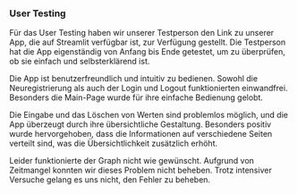 ### User Testing
Für das User Testing haben wir unserer Testperson den Link zu unserer App, die auf Streamlit verfügbar ist, zur Verfügung gestellt. Die Testperson hat die App eigenständig von Anfang bis Ende getestet, um zu überprüfen, ob sie einfach und selbsterklärend ist.

Die App ist benutzerfreundlich und intuitiv zu bedienen. Sowohl die Neuregistrierung als auch der Login und Logout funktionierten einwandfrei. Besonders die Main-Page wurde für ihre einfache Bedienung gelobt.

Die Eingabe und das Löschen von Werten sind problemlos möglich, und die App überzeugt durch ihre übersichtliche Gestaltung. Besonders positiv wurde hervorgehoben, dass die Informationen auf verschiedene Seiten verteilt sind, was die Übersichtlichkeit zusätzlich erhöht.

Leider funktionierte der Graph nicht wie gewünscht. Aufgrund von Zeitmangel konnten wir dieses Problem nicht beheben. Trotz intensiver Versuche gelang es uns nicht, den Fehler zu beheben.
